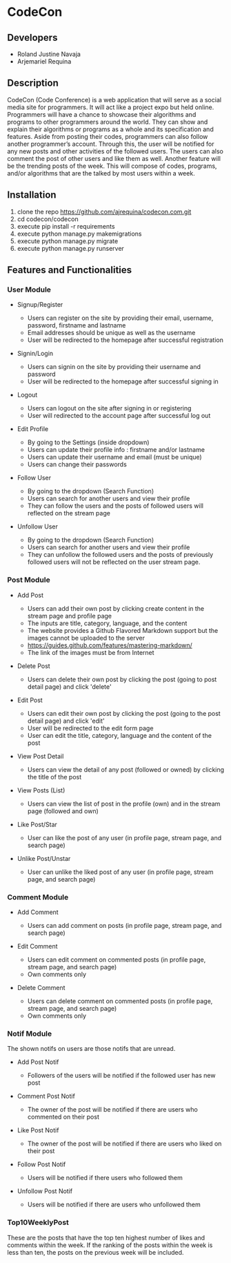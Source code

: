 # CodeCon

## Developers
- Roland Justine Navaja <br>
- Arjemariel Requina

## Description
CodeCon (Code Conference) is a web application that will serve as a social media
site for programmers. It will act like a project expo but held online. Programmers will have a
chance to showcase their algorithms and programs to other programmers around the world.
They can show and explain their algorithms or programs as a whole and its specification and
features. Aside from posting their codes, programmers can also follow another programmer’s
account. Through this, the user will be notified for any new posts and other activities of the
followed users. The users can also comment the post of other users and like them as well.
Another feature will be the trending posts of the week. This will compose of codes, programs,
and/or algorithms that are the talked by most users within a week.

## Installation
1. clone the repo https://github.com/ajrequina/codecon.com.git
2. cd codecon/codecon
3. execute pip install -r requirements
4. execute python manage.py makemigrations
5. execute python manage.py migrate
6. execute python manage.py runserver

## Features and Functionalities

### User Module

* Signup/Register
   - Users can register on the site by providing their email, username, password, firstname and lastname
   - Email addresses should be unique as well as the username
   - User will be redirected to the homepage after successful registration

* Signin/Login
   - Users can signin on the site by providing their username and password
   - User will be redirected to the homepage after successful signing in

* Logout
   - Users can logout on the site after signing in or registering 
   - User will redirected to the account page after successful log out

* Edit Profile
   - By going to the Settings (inside dropdown)
   - Users can update their profile info : firstname and/or lastname
   - Users can update their username and email (must be unique)
   - Users can change their passwords

* Follow User
   - By going to the dropdown (Search Function)
   - Users can search for another users and view their profile
   - They can follow the users and the posts of followed users will reflected on the stream page

* Unfollow User
   - By going to the dropdown (Search Function)
   - Users can search for another users and view their profile
   - They can unfollow the followed users and the posts of previously followed users will not be reflected on the user stream      page.
 
 
 ### Post Module
 
 * Add Post
    - Users can add their own post by clicking create content in the stream page and profile page
    - The inputs are title, category, language, and the content
    - The website provides a Github Flavored Markdown support but the images cannot be uploaded to the server
    - https://guides.github.com/features/mastering-markdown/
    - The link of the images must be from Internet
 
 * Delete Post
    - Users can delete their own post by clicking the post (going to post detail page) and click 'delete'
 
 * Edit Post
    - Users can edit their own post by clicking the post (going to the post detail page) and click 'edit'
    - User will be redirected to the edit form page
    - User can edit the title, category, language and the content of the post
 
 * View Post Detail
    - Users can view the detail of any post (followed or owned) by clicking the title of the post
  
 * View Posts (List)
    - Users can view the list of post in the profile (own) and in the stream page (followed and own)
  
 * Like Post/Star
    - User can like the post of any user (in profile page, stream page, and search page)
 
 * Unlike Post/Unstar
    - User can unlike the liked post of any user (in profile page, stream page, and search page)
 
 ### Comment Module
 
 * Add Comment
    - Users can add comment on posts (in profile page, stream page, and search page)
 
 * Edit Comment
    - Users can edit comment on commented posts (in profile page, stream page, and search page)
    - Own comments only
 
 * Delete Comment
    - Users can delete comment on commented posts (in profile page, stream page, and search page)
    - Own comments only

### Notif Module
  The shown notifs on users are those notifs that are unread.
  
  * Add Post Notif
    - Followers of the users will be notified if the followed user has new post
  
  * Comment Post Notif
    - The owner of the post will be notified if there are users who commented on their post
  
  * Like Post Notif
    - The owner of the post will be notified if there are users who liked on their post
  
  * Follow Post Notif
    - Users will be notified if there users who followed them
  
  * Unfollow Post Notif
    - Users will be notified if there are users who unfollowed them
    
### Top10WeeklyPost
   These are the posts that have the top ten highest number of likes and comments within the week. If the ranking of the 
   posts within the week is less than ten, the posts on the previous week will be included.
 
 
